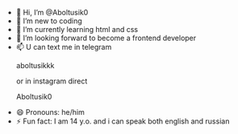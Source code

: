 - 👋 Hi, I’m @Aboltusik0
- 👀 I’m new to coding
- 🌱 I’m currently learning html and css
- 💞️ I’m looking forward to become a frontend developer
- 📫 U can text me in telegram <p>aboltusikkk<p> or in instagram direct <p>Aboltusik0<p>
- 😄 Pronouns: he/him
- ⚡ Fun fact: I am 14 y.o. and i can speak both english and russian

<!---
Aboltusik0/Aboltusik0 is a ✨ special ✨ repository because its `README.md` (this file) appears on your GitHub profile.
You can click the Preview link to take a look at your changes.
--->
